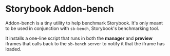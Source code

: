 # Storybook Addon-bench

Addon-bench is a tiny utility to help benchmark Storybook. It's only meant to be used in conjunction with `sb-bench`, Storybook's benchmarking tool.

It installs a one-line script that runs in both the **manager** and **preview** iframes that calls back to the `sb-bench` server to notify it that the iframe has loaded.
